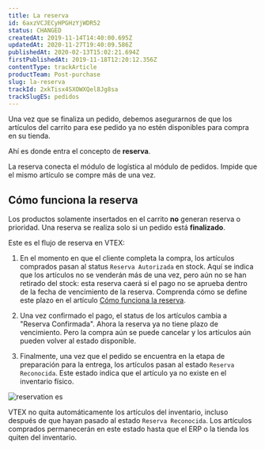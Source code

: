 ```yaml
---
title: La reserva
id: 6axzVCJECyHPGHzYjWDR52
status: CHANGED
createdAt: 2019-11-14T14:40:00.695Z
updatedAt: 2020-11-27T19:40:09.586Z
publishedAt: 2020-02-13T15:02:21.694Z
firstPublishedAt: 2019-11-18T12:20:12.356Z
contentType: trackArticle
productTeam: Post-purchase
slug: la-reserva
trackId: 2xkTisx4SXOWXQel8Jg8sa
trackSlugES: pedidos
---
```


Una vez que se finaliza un pedido, debemos asegurarnos de que los artículos del carrito para ese pedido ya no estén disponibles para compra en su tienda.

Ahí es donde entra el concepto de __reserva__.

La reserva conecta el módulo de logística al módulo de pedidos. Impide que el mismo artículo se compre más de una vez.

## Cómo funciona la reserva

<div class="alert alert-warning">
Los productos solamente insertados en el carrito <strong>no</strong> generan reserva o prioridad. Una reserva se realiza solo si un pedido está <strong>finalizado</strong>.
</div>  

Este es el flujo de reserva en VTEX:  

 1. En el momento en que el cliente completa la compra, los artículos comprados pasan al status `Reserva Autorizada` en stock. Aquí se indica que los artículos no se venderán más de una vez, pero aún no se han retirado del stock: esta reserva caerá si el pago no se aprueba dentro de la fecha de vencimiento de la reserva. Comprenda cómo se define este plazo en el artículo [Cómo funciona la reserva](https://help.vtex.com/es/tutorial/como-a-reserva-funciona).  

 2. Una vez confirmado el pago, el status de los artículos cambia a "Reserva Confirmada". Ahora la reserva ya no tiene plazo de vencimiento. Pero la compra aún se puede cancelar y los artículos aún pueden volver al estado disponible.  

 3. Finalmente, una vez que el pedido se encuentra en la etapa de preparación para la entrega, los artículos pasan al estado `Reserva Reconocida`. Este estado indica que el artículo ya no existe en el inventario físico.  

![reservation es](//images.ctfassets.net/alneenqid6w5/3qiFEUNLlkbc403lzwFCdS/31eaafb108b2e75685cc33441f127407/reservation_es.png)

<div class="alert alert-warning">
VTEX no quita automáticamente los artículos del inventario, incluso después de que hayan pasado al estado <code>Reserva Reconocida</code>. Los artículos comprados permanecerán en este estado hasta que el ERP o la tienda los quiten del inventario.
</div>
